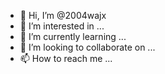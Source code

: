 - 👋 Hi, I’m @2004wajx
- 👀 I’m interested in ...
- 🌱 I’m currently learning ...
- 💞️ I’m looking to collaborate on ...
- 📫 How to reach me ...

<!---
2004wajx/2004wajx is a ✨ special ✨ repository because its `README.md` (this file) appears on your GitHub profile.
You can click the Preview link to take a look at your changes.
--->
